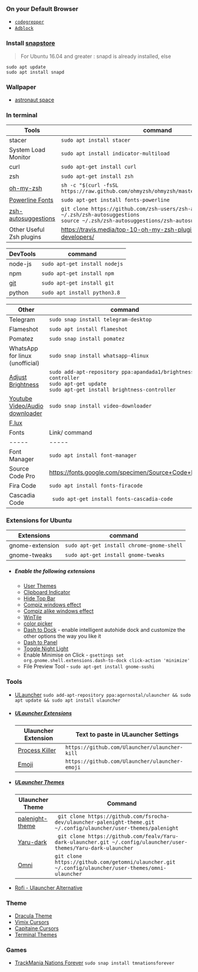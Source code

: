 ### On your Default Browser
 - [```codegrepper```](https://www.google.com/search?q=codegrepper+extension)  
 - [```Adblock```](https://www.google.com/search?q=adblock+extension)

### Install [snapstore](https://snapcraft.io/store)
> For Ubuntu 16.04 and greater : snapd is already installed, else

    sudo apt update
    sudo apt install snapd

### Wallpaper

 - [astronaut space](https://www.wallpaperflare.com/astronaut-space-black-background-artwork-wallpaper-gjfku/download/1366x768)
 
 ### In terminal
 
| Tools | command |
| ------ | ------ |
|stacer|```sudo apt install stacer```|
|System Load Monitor|```sudo apt install indicator-multiload```|
|curl|```sudo apt-get install curl```|
|zsh|```sudo apt-get install zsh```|
|[oh-my-zsh](https://ohmyz.sh/#install)|```sh -c "$(curl -fsSL https://raw.github.com/ohmyzsh/ohmyzsh/master/tools/install.sh)"```|
|[Powerline Fonts](https://github.com/powerline/fonts)|```sudo apt-get install fonts-powerline ```|
|[zsh-autosuggestions](https://github.com/zsh-users/zsh-autosuggestions/blob/master/INSTALL.md)|```git clone https://github.com/zsh-users/zsh-autosuggestions ~/.zsh/zsh-autosuggestions```  <br>    ```source ~/.zsh/zsh-autosuggestions/zsh-autosuggestions.zsh``` |
|Other Useful Zsh plugins| https://travis.media/top-10-oh-my-zsh-plugins-for-productive-developers/|


|DevTools | command|
| ------ | ------ |
|node-js|```sudo apt-get install nodejs```|
|npm|```sudo apt-get install npm```|
|[git](https://git-scm.com/)|```sudo apt-get install git```|
|python|```sudo apt install python3.8```|

| Other | command|
| ------ | ------ |
|Telegram|```sudo snap install telegram-desktop```|
|Flameshot|```sudo apt install flameshot```|
|Pomatez|```sudo snap install pomatez```|
|WhatsApp for linux (unofficial)|```sudo snap install whatsapp-4linux```|
|[Adjust Brightness](https://techstoriesindia.blogspot.com/2020/05/reduce-external-monitor-brightness-ubuntu-linux.html)|```sudo add-apt-repository ppa:apandada1/brightness-controller```<br>```sudo apt-get update```<br>```sudo apt-get install brightness-controller```|
|[Youtube Video/Audio downloader](https://snapcraft.io/install/video-downloader/ubuntu#install)|```sudo snap install video-downloader```|
|[F.lux](https://justgetflux.com/)||
| Fonts | Link/ command|
|-----|-----|
|Font Manager| ```sudo apt install font-manager```|
|Source Code Pro|https://fonts.google.com/specimen/Source+Code+Pro|
|Fira Code|```sudo apt install fonts-firacode```|
|Cascadia Code|``` sudo apt-get install fonts-cascadia-code```|

### Extensions for Ubuntu

| Extensions | command|
| ------ | ------ |
|gnome-extension  |```sudo apt-get install chrome-gnome-shell```|
|gnome-tweaks |```sudo apt-get install gnome-tweaks```|

- ##### Enable the following extensions
    - [User Themes](https://extensions.gnome.org/extension/19/user-themes/)
    - [Clipboard Indicator](https://extensions.gnome.org/extension/779/clipboard-indicator/)
    - [Hide Top Bar](https://extensions.gnome.org/extension/545/hide-top-bar/)
    - [Compiz windows effect](https://extensions.gnome.org/extension/3210/compiz-windows-effect/)
    - [Compiz alike windows effect](https://extensions.gnome.org/extension/2950/compiz-alike-windows-effect/)
    - [WinTile](https://extensions.gnome.org/extension/1723/wintile-windows-10-window-tiling-for-gnome/)
    - [color picker](https://extensions.gnome.org/extension/3396/color-picker/)
    - [Dash to Dock](https://extensions.gnome.org/extension/307/dash-to-dock/) - enable intelligent autohide dock and customize the other options the way you like it
    - [Dash to Panel](https://extensions.gnome.org/extension/1160/dash-to-panel/)
    - [Toggle Night Light](https://extensions.gnome.org/extension/3933/toggle-night-light/)
    - Enable Minimise on Click - ```gsettings set org.gnome.shell.extensions.dash-to-dock click-action 'minimize'``` 
    - File Preview Tool - ```sudo apt-get install gnome-sushi```
    
### Tools
- [ULauncher](https://ulauncher.io/#Download) 
```sudo add-apt-repository ppa:agornostal/ulauncher && sudo apt update && sudo apt install ulauncher```

- ##### [ULauncher Extensions](https://ext.ulauncher.io/https://ext.ulauncher.io/)
  | Ulauncher Extension | Text to paste in ULauncher Settings |
  | ------ | ------ |
  |[Process Killer](https://ext.ulauncher.io/-/github-ulauncher-ulauncher-kill)| ```https://github.com/Ulauncher/ulauncher-kill ```|
  |[Emoji](https://ext.ulauncher.io/-/github-ulauncher-ulauncher-emoji)|```https://github.com/Ulauncher/ulauncher-emoji```|   

- ##### [ULauncher Themes](https://gist.github.com/gornostal/02a232e6e560da7946c053555ced6cce)
   | Ulauncher Theme | Command |
   | ------ | ------ |
   |[palenight-theme](https://github.com/fsrocha-dev/ulauncher-palenight-theme)|``` git clone https://github.com/fsrocha-dev/ulauncher-palenight-theme.git ~/.config/ulauncher/user-themes/palenight```|
   |[Yaru-dark](https://github.com/fealv/Yaru-dark-ulauncher)|``` git clone https://github.com/fealv/Yaru-dark-ulauncher.git ~/.config/ulauncher/user-themes/Yaru-dark-ulauncher```|   
   |[Omni](https://github.com/getomni/ulauncher.git)|```git clone https://github.com/getomni/ulauncher.git ~/.config/ulauncher/user-themes/omni-ulauncher ```|
   
- [Rofi - Ulauncher Alternative](https://github.com/davatorium/rofi/)    

### Theme
- [Dracula Theme](https://draculatheme.com/gtk)
- [Vimix Cursors](https://github.com/vinceliuice/Vimix-cursors)
- [Capitaine Cursors](https://github.com/keeferrourke/capitaine-cursors)
- [Terminal Themes](https://mayccoll.github.io/Gogh/)

### Games 
- [TrackMania Nations Forever](https://snapcraft.io/tmnationsforever) ```sudo snap install tmnationsforever```

